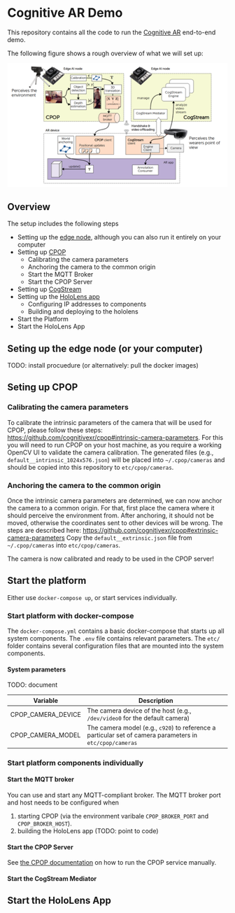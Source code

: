 Cognitive AR Demo
=================

This repository contains all the code to run the [Cognitive AR](https://netidee.at/cognitivear) end-to-end demo.

The following figure shows a rough overview of what we will set up:
<p align="center">
  <img src="https://raw.githubusercontent.com/cognitivexr/cognitivear-demo/main/images/cognitivexr-end-to-end.png" alt="End-to-end demo">
</p>


## Overview

The setup includes the following steps

* Setting up the [edge node](https://github.com/cognitivexr/edge-node), although you can also run it entirely on your computer
* Setting up [CPOP](https://github.com/cognitivexr/cpop)
  * Calibrating the camera parameters
  * Anchoring the camera to the common origin
  * Start the MQTT Broker
  * Start the CPOP Server
* Setting up [CogStream](https://github.com/cognitivexr/cogstream)
* Setting up the [HoloLens app](https://github.com/cognitivexr/unity-demo-app)
  * Configuring IP addresses to components
  * Building and deploying to the hololens
* Start the Platform
* Start the HoloLens App

## Seting up the edge node (or your computer)

TODO: install procuedure (or alternatively: pull the docker images)

## Seting up CPOP

### Calibrating the camera parameters

To calibrate the intrinsic parameters of the camera that will be used for CPOP, please follow these steps: https://github.com/cognitivexr/cpop#intrinsic-camera-parameters.
For this you will need to run CPOP on your host machine, as you require a working OpenCV UI to validate the camera calibration.
The generated files (e.g., `default__intrinsic_1024x576.json`) will be placed into `~/.cpop/cameras` and should be copied into this repository to `etc/cpop/cameras`.

### Anchoring the camera to the common origin

Once the intrinsic camera parameters are determined, we can now anchor the camera to a common origin.
For that, first place the camera where it should perceive the environment from.
After anchoring, it should not be moved, otherwise the coordinates sent to other devices will be wrong.
The steps are described here: https://github.com/cognitivexr/cpop#extrinsic-camera-parameters
Copy the `default__extrinsic.json` file from `~/.cpop/cameras` into `etc/cpop/cameras`.

The camera is now calibrated and ready to be used in the CPOP server!

## Start the platform

Either use `docker-compose up`, or start services individually.

### Start platform with docker-compose

The `docker-compose.yml` contains a basic docker-compose that starts up all system components.
The `.env` file contains relevant parameters.
The `etc/` folder contains several configuration files that are mounted into the system components.

#### System parameters

TODO: document

| Variable | Description |
| -------- | ----------- |
| CPOP_CAMERA_DEVICE | The camera device of the host (e.g., `/dev/video0` for the default camera) |
| CPOP_CAMERA_MODEL | The camera model (e.g., `c920`) to reference a particular set of camera parameters in `etc/cpop/cameras` |

### Start platform components individually

#### Start the MQTT broker

You can use and start any MQTT-compliant broker.
The MQTT broker port and host needs to be configured when
1. starting CPOP (via the environment varibale `CPOP_BROKER_PORT` and `CPOP_BROKER_HOST`).
2. building the HoloLens app (TODO: point to code)

#### Start the CPOP Server

See [the CPOP documentation](https://github.com/cognitivexr/cpop#run-the-service) on how to run the CPOP service manually.

#### Start the CogStream Mediator

## Start the HoloLens App
